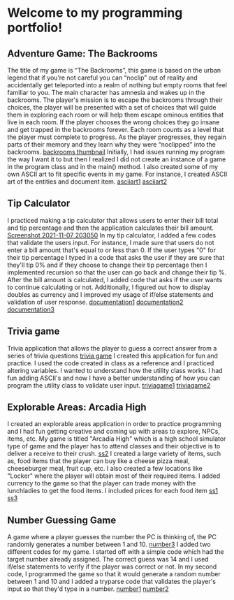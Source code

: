 # **Welcome to my programming portfolio!**
## Adventure Game: The Backrooms
  The title of my game is “The Backrooms”, this game is based on the urban legend that if you’re not careful you can “noclip” out of reality and accidentally get teleported into a realm of nothing but empty rooms that feel familiar to you. The main character has amnesia and wakes up in the backrooms. The player's mission is to escape the backrooms through their choices, the player will be presented with a set of choices that will guide them in exploring each room or will help them escape ominous entities that live in each room. If the player chooses the wrong choices they go insane and get trapped in the backrooms forever. Each room counts as a level that the player must complete to progress. As the player progresses, they regain parts of their memory and they learn why they were “noclipped” into the backrooms.
  [backrooms thumbnail](https://github.com/samanthag168/samanthag168.github.io/blob/main/backrooms%20thumbnail.png)
  Initially, I had issues running my program the way I want it to but then I realized I did not create an instance of a game in the program class and in the main() method. I also created some of my own ASCII art to fit specific events in my game. For instance, I created ASCII art of the entities and document item. 
  [asciiart1](https://github.com/samanthag168/samanthag168.github.io/blob/main/asciiart1.png)
  [asciiart2](https://github.com/samanthag168/samanthag168.github.io/blob/main/asciiart2.png)
## Tip Calculator
I practiced making a tip calculator that allows users to enter their bill total and tip percentage and then the application calculates their bill amount. 
[Screenshot 2021-11-07 203050](https://github.com/samanthag168/samanthag168.github.io/blob/main/Screenshot%202021-11-07%20203050.png)
 In my tip calculator, I added a few codes that validate the users input. For instance, I made sure that users do not enter a bill amount that's equal to or less than 0. If the user types "0" for their tip percentage I typed in a code that asks the user if they are sure that they'll tip 0% and if they choose to change their tip percentage then I implemented recursion so that the user can go back and change their tip %. After the bill amount is calculated, I added code that asks if the user wants to continue calculating or not. Additionally, I figured out how to display doubles as currency and I improved my usage of if/else statements and validation of user response. 
 [documentation1](https://github.com/samanthag168/samanthag168.github.io/blob/main/documentation1.png)
 [documentation2](https://github.com/samanthag168/samanthag168.github.io/blob/main/documentation2.png)
 [documentation3](https://github.com/samanthag168/samanthag168.github.io/blob/main/documentation3.png)

  ## Trivia game
 Trivia application that allows the player to guess a correct answer from a series of trivia questions
 [trivia game](https://github.com/samanthag168/samanthag168.github.io/blob/main/trivia%20game.png)
  I created this application for fun and practice. I used the code created in class as a reference and I practiced altering variables. I wanted to understand how the utility class works. I had fun adding ASCII's and now I have a better understanding of how you can program the utility class to validate user input. 
  [triviagame1](https://github.com/samanthag168/samanthag168.github.io/blob/main/triviagame1.png)
  [triviagame2](https://github.com/samanthag168/samanthag168.github.io/blob/main/triviagame2.png)
  
 ## Explorable Areas: Arcadia High
  I created an explorable areas application in order to practice programming and I had fun getting creative and coming up with areas to explore, NPCs, items, etc. My game is titled "Arcadia High" which is a high school simulator type of game and the player has to attend classes and their objective is to deliver a receive to their crush. 
  [ss2](https://github.com/samanthag168/samanthag168.github.io/blob/main/ss2.png)
  I created a large variety of items, such as, food items that the player can buy like a cheese pizza meal, cheeseburger meal, fruit cup, etc. I also created a few locations like "Locker" where the player will obtain most of their required items. I added currency to the game so that the player can trade money with the lunchladies to get the food items. I included prices for each food item
  [ss1](https://github.com/samanthag168/samanthag168.github.io/blob/main/ss1.png)
  [ss3](https://github.com/samanthag168/samanthag168.github.io/blob/main/ss3.png)
## Number Guessing Game
A game where a player guesses the number the PC is thinking of, the PC randomly generates a number between 1 and 10. 
[number3](https://github.com/samanthag168/samanthag168.github.io/blob/main/number3.png)
  I added two different codes for my game. I started off with a simple code which had the target number already assigned. The correct guess was 14 and I used if/else statements to verify if the player was correct or not. In my second code, I programmed the game so that it would generate a random number between 1 and 10 and I added a tryparse code that validates the player's input so that they'd type in a number. 
  [number1](https://github.com/samanthag168/samanthag168.github.io/blob/main/number1.png)
  [number2](https://github.com/samanthag168/samanthag168.github.io/blob/main/number2.png)
